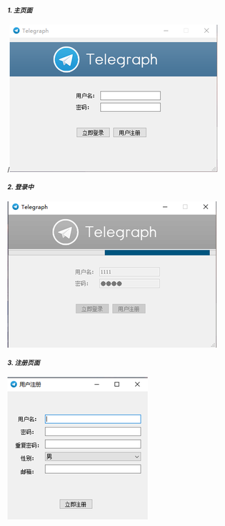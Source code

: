 ##### 1.  主页面

/![img](./main.png)

##### 2. 登录中

![img](login.png)

##### 3. 注册页面

![img](reg.png)

